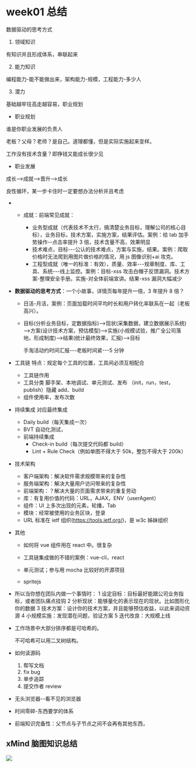 # week01 总结

数据驱动的思考方式

1. 领域知识

有知识并且形成体系，串联起来

2. 能力知识

编程能力-能不能做出来，架构能力-规模，工程能力-多少人

3. 潜力

基础越牢往高走越容易，职业规划

- 职业规划

谁是你职业发展的负责人

老板？父母？老师？是自己。道理都懂，但是实际实施起来变样。

工作没有技术含量？即挣钱又能成长很少见

- 职业发展

成长——>成就——>晋升——>成长

良性循环，某一步卡住时一定要想办法分析并且考虑

- - 成就：前端常见成就：

    - 业务型成就（代表技术不太行，搞清楚业务目标，理解公司的核心目标），业务目标，技术方案，实施方案，结果评估。案例：给 tab 加手势操作--点击率提升 3 倍，技术含量不高，效果明显
    - 技术难点，目标---公认的技术难点，方案与实施，结果。案例：爬取价格时无法爬到用图片做价格的情况，用 js 图像识别+ai 攻克。
    - 工程型成就（唯一的标准：有效），质量、效率---规章制度、库、工具、系统---线上监控。案例：目标-xss 攻击白帽子反馈漏洞。技术方案-整理安全手册。实施-对全体前端宣讲。结果-xss 漏洞大幅减少

* **数据驱动的思考方式**：一个小故事，详情页每年提升一倍，3 年提升 8 倍？

  - 日活-月活，案例：页面加载时间平均时长和用户转化率联系在一起（老板高兴）。

  - 目标(分析业务目标，定数据指标)——>现状(采集数据，建立数据展示系统)——>方案(设计技术方案，预估模型)——>实施(小规模试验，推广全公司落地，形成制度)——>结果(统计最终效果，汇报)——>目标

    手淘活动约时间汇报---老板时间紧---5 分钟

* 工具链 特点：规定每个工具的位置，工具间必须互相配合
  - 工具链作用
  - 工具分类 脚手架、本地调试、单元测试、发布 （init，run，test，publish）隐藏 add、build
  - 组件使用率，发布次数
* 持续集成 对应最终集成

  - Daily build（每天集成一次）
  - BVT 自动化测试，
  - 前端持续集成
    - Check-in build（每次提交代码都 build）
    - Lint + Rule Check（例如单图不得大于 50k，整包不得大于 200k）

* 技术架构

  - 客户端架构：解决软件需求规模带来的复杂性
  - 服务端架构：解决大量用户访问带来的复杂性
  - 前端架构：？解决大量的页面需求带来的重复劳动
  - 库：有复用价值的代码：URL，AJAX，ENV（userAgent）
  - 组件：UI 上多次出现的元素，轮播，Tab
  - 模块：经常被使用的业务区块，登录
  - URL 标准在 ietf 组织(https://tools.ietf.org/)，是 w3c 姊妹组织

* 其他

  - 如何将 vue 组件用在 react 中。很复杂

  - 工具链集成做的不错的案例：vue-cli，react

  - 单元测试；参与用 mocha 比较好的开源项目

  - spritejs

- 所以当你想在团队内做一个事情时：
  1 设定目标：目标最好能跟公司业务指标，或者团队痛点挂钩
  2 分析现状：能够量化的表示现在的现状。比如图形化你的数据
  3 技术方案：设计你的技术方案，并且能够预估收益，以此来调动资源
  4 小规模实施：发现潜在问题，验证方案
  5 迭代改良：大规模上线

- 工作场景中大部分排序都是可哈希的。

  不可哈希可以用二叉树结构。

- 如何读源码

  1. 帮写文档
  2. fix bug
  3. 单步追踪
  4. 提交作者 review

- 无头浏览器--看不见的浏览器

- 时间零碎-东西要学的体系

- 前端知识完备性：父节点与子节点之间不会再有其他东西，
## xMind 脑图知识总结
![](https://github.com/HESUIJUN/Frontend-01-Template/master/week01/images/technology.png)
